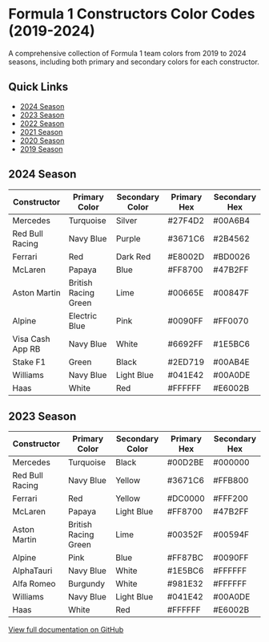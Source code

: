 # Formula 1 Constructors Color Codes (2019-2024)

A comprehensive collection of Formula 1 team colors from 2019 to 2024 seasons, including both primary and secondary colors for each constructor.

## Quick Links
- [2024 Season](#2024-season)
- [2023 Season](#2023-season)
- [2022 Season](#2022-season)
- [2021 Season](#2021-season)
- [2020 Season](#2020-season)
- [2019 Season](#2019-season)

## 2024 Season

| Constructor | Primary Color | Secondary Color | Primary Hex | Secondary Hex |
|------------|---------------|-----------------|-------------|---------------|
| Mercedes | Turquoise | Silver | #27F4D2 | #00A6B4 |
| Red Bull Racing | Navy Blue | Purple | #3671C6 | #2B4562 |
| Ferrari | Red | Dark Red | #E8002D | #BD0026 |
| McLaren | Papaya | Blue | #FF8700 | #47B2FF |
| Aston Martin | British Racing Green | Lime | #00665E | #00847F |
| Alpine | Electric Blue | Pink | #0090FF | #FF0070 |
| Visa Cash App RB | Navy Blue | White | #6692FF | #1E5BC6 |
| Stake F1 | Green | Black | #2ED719 | #00AB4E |
| Williams | Navy Blue | Light Blue | #041E42 | #00A0DE |
| Haas | White | Red | #FFFFFF | #E6002B |

## 2023 Season

| Constructor | Primary Color | Secondary Color | Primary Hex | Secondary Hex |
|------------|---------------|-----------------|-------------|---------------|
| Mercedes | Turquoise | Black | #00D2BE | #000000 |
| Red Bull Racing | Navy Blue | Yellow | #3671C6 | #FFB800 |
| Ferrari | Red | Yellow | #DC0000 | #FFF200 |
| McLaren | Papaya | Light Blue | #FF8700 | #47B2FF |
| Aston Martin | British Racing Green | Lime | #00352F | #00594F |
| Alpine | Pink | Blue | #FF87BC | #0090FF |
| AlphaTauri | Navy Blue | White | #1E5BC6 | #FFFFFF |
| Alfa Romeo | Burgundy | White | #981E32 | #FFFFFF |
| Williams | Navy Blue | Light Blue | #041E42 | #00A0DE |
| Haas | White | Red | #FFFFFF | #E6002B |

[View full documentation on GitHub](https://github.com/Mahshadn/f1-constructors-colour-codes)
